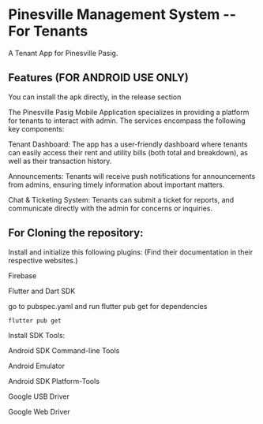 # Pinesville Management System -- For Tenants

A Tenant App for Pinesville Pasig. 

## Features (FOR ANDROID USE ONLY)

You can install the apk directly, in the release section 
  
The Pinesville Pasig Mobile Application specializes in providing a platform for tenants to interact with admin. The services encompass the following key components:

Tenant Dashboard: The app has a user-friendly dashboard where tenants can easily access their rent and utility bills (both total and breakdown), as well as their transaction history.

Announcements: Tenants will receive push notifications for announcements from admins, ensuring timely information about important matters.

Chat & Ticketing System: Tenants can submit a ticket for reports, and communicate directly with the admin for concerns or inquiries. 

## For Cloning the repository:

Install and initialize this following plugins:
(Find their documentation in their respective websites.)

Firebase

Flutter and Dart SDK

go to pubspec.yaml and run flutter pub get for dependencies

```flutter pub get```

Install SDK Tools:

Android SDK Command-line Tools

Android Emulator

Android SDK Platform-Tools

Google USB Driver

Google Web Driver








